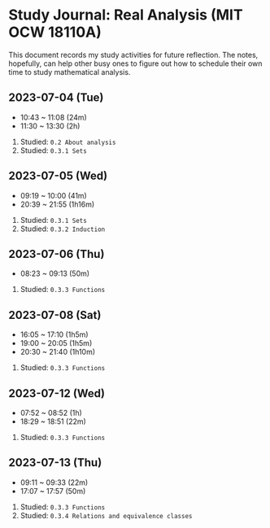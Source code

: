 # Study Journal: Real Analysis (MIT OCW 18110A)

This document records my study activities for future reflection. The notes, hopefully, can help other busy ones to figure out how to schedule their own time to study mathematical analysis.

## 2023-07-04 (Tue)

- 10:43 ~ 11:08 (24m)
- 11:30 ~ 13:30 (2h)

1. Studied: `0.2 About analysis`
2. Studied: `0.3.1 Sets`

## 2023-07-05 (Wed)

- 09:19 ~ 10:00 (41m)
- 20:39 ~ 21:55 (1h16m)

1. Studied: `0.3.1 Sets`
2. Studied: `0.3.2 Induction`

## 2023-07-06 (Thu)

- 08:23 ~ 09:13 (50m)

1. Studied: `0.3.3 Functions`

## 2023-07-08 (Sat)

- 16:05 ~ 17:10 (1h5m)
- 19:00 ~ 20:05 (1h5m)
- 20:30 ~ 21:40 (1h10m)

1. Studied: `0.3.3 Functions`

## 2023-07-12 (Wed)

- 07:52 ~ 08:52 (1h)
- 18:29 ~ 18:51 (22m)

1. Studied: `0.3.3 Functions`

## 2023-07-13 (Thu)

- 09:11 ~ 09:33 (22m)
- 17:07 ~ 17:57 (50m)

1. Studied: `0.3.3 Functions`
2. Studied: `0.3.4 Relations and equivalence classes`
